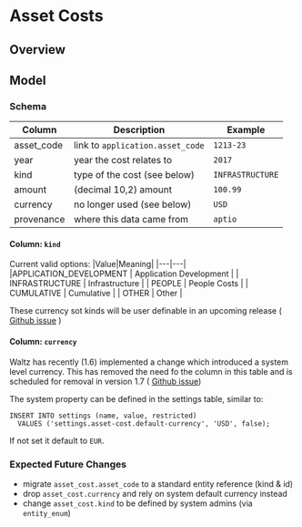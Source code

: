 # Asset Costs


## Overview


## Model



### Schema

|Column|Description|Example|
|---|---|---|
| asset_code | link to `application.asset_code` | `1213-23` |
| year | year the cost relates to | `2017` |
| kind | type of the cost (see below) | `INFRASTRUCTURE` |
| amount | (decimal 10,2) amount |  `100.99` |
| currency | no longer used (see below) | `USD` |
| provenance | where this data came from  | `aptio` |


#### Column: `kind`

Current valid options:
|Value|Meaning|
|---|---|
|APPLICATION_DEVELOPMENT | Application Development |
| INFRASTRUCTURE | Infrastructure | 
| PEOPLE | People Costs |
| CUMULATIVE | Cumulative |
| OTHER | Other |

These currency sot kinds will be user definable in an upcoming release 
( [Github issue](https://github.com/khartec/waltz/issues/2530) )


#### Column: `currency`

Waltz has recently (1.6) implemented a change which introduced a system level 
currency.  This has removed the need fo the column in this table and is scheduled
for removal in version 1.7  ( [Github issue](https://github.com/khartec/waltz/issues/2529))

The system property can be defined in the settings table, similar to:

```
INSERT INTO settings (name, value, restricted) 
  VALUES ('settings.asset-cost.default-currency', 'USD', false);
```

If not set it default to `EUR`.


### Expected Future Changes

- migrate `asset_cost.asset_code` to a standard entity reference (kind & id)
- drop `asset_cost.currency` and rely on system default currency instead
- change `asset_cost.kind` to be defined by system admins (via `entity_enum`)



